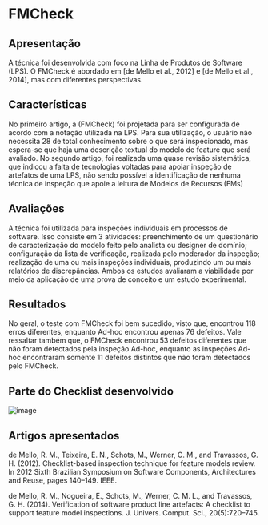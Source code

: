 # FMCheck

## Apresentação

A técnica foi desenvolvida com foco na Linha de
Produtos de Software (LPS). O FMCheck é abordado em [de Mello et al., 2012] e [de Mello et al., 2014], mas com diferentes perspectivas. 

## Características 

No primeiro artigo, a (FMCheck) foi projetada para ser configurada de acordo com a notação utilizada na LPS. Para sua utilização, o usuário não necessita
28 de total conhecimento sobre o que será inspecionado, mas espera-se que haja uma descrição
textual do modelo de feature que será avaliado. No segundo artigo, foi realizada uma quase revisão sistemática, que indicou a falta de tecnologias voltadas para apoiar inspeção de artefatos
de uma LPS, não sendo possível a identificação de nenhuma técnica de inspeção que apoie a
leitura de Modelos de Recursos (FMs)

## Avaliações

 A técnica foi utilizada para
inspeções individuais em processos de software. Isso consiste em 3 atividades: preenchimento
de um questionário de caracterização do modelo feito pelo analista ou designer de domínio;
configuração da lista de verificação, realizada pelo moderador da inspeção; realização de uma
ou mais inspeções individuais, produzindo um ou mais relatórios de discrepâncias. Ambos os
estudos avaliaram a viabilidade por meio da aplicação de uma prova de conceito e um estudo
experimental.

## Resultados

No geral, o teste com FMCheck foi bem sucedido, visto que, encontrou 118
erros diferentes, enquanto Ad-hoc encontrou apenas 76 defeitos. Vale ressaltar também que,
o FMCheck encontrou 53 defeitos diferentes que não foram detectados pela inspeção Ad-hoc,
enquanto as inspeções Ad-hoc encontraram somente 11 defeitos distintos que não foram detectados pelo FMCheck.

## Parte do Checklist desenvolvido 

![image](https://user-images.githubusercontent.com/49456679/184937036-7c0216d5-abff-4909-8133-43ab3ca4a5ae.png)


## Artigos apresentados

de Mello, R. M., Teixeira, E. N., Schots, M., Werner, C. M., and Travassos, G. H. (2012).
Checklist-based inspection technique for feature models review. In 2012 Sixth Brazilian
Symposium on Software Components, Architectures and Reuse, pages 140–149. IEEE.

de Mello, R. M., Nogueira, E., Schots, M., Werner, C. M. L., and Travassos, G. H. (2014). Verification of software product line artefacts: A checklist to support feature model inspections.
J. Univers. Comput. Sci., 20(5):720–745.


